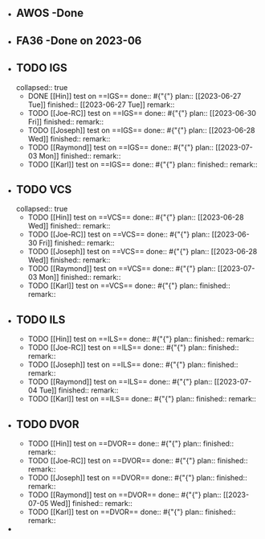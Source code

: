 - ## AWOS -Done
- ## FA36 -Done on 2023-06
- ## TODO IGS
  collapsed:: true
	- DONE [[Hin]] test on ==IGS==
	  done:: #{"{"}
	  plan:: [[2023-06-27 Tue]] 
	  finished:: [[2023-06-27 Tue]] 
	  remark::
	- TODO [[Joe-RC]] test on ==IGS==
	  done:: #{"{"}
	  plan:: [[2023-06-30 Fri]] 
	  finished::
	  remark::
	- TODO [[Joseph]] test on ==IGS==
	  done:: #{"{"}
	  plan:: [[2023-06-28 Wed]] 
	  finished::
	  remark::
	- TODO [[Raymond]] test on ==IGS==
	  done:: #{"{"}
	  plan:: [[2023-07-03 Mon]] 
	  finished::
	  remark::
	- TODO [[Karl]] test on ==IGS==
	  done:: #{"{"}
	  plan::
	  finished::
	  remark::
- ## TODO VCS
  collapsed:: true
	- TODO [[Hin]] test on ==VCS==
	  done:: #{"{"}
	  plan:: [[2023-06-28 Wed]] 
	  finished::
	  remark::
	- TODO [[Joe-RC]] test on ==VCS==
	  done:: #{"{"}
	  plan:: [[2023-06-30 Fri]] 
	  finished::
	  remark::
	- TODO [[Joseph]] test on ==VCS==
	  done:: #{"{"}
	  plan:: [[2023-06-28 Wed]] 
	  finished::
	  remark::
	- TODO [[Raymond]] test on ==VCS==
	  done:: #{"{"}
	  plan:: [[2023-07-03 Mon]] 
	  finished::
	  remark::
	- TODO [[Karl]] test on ==VCS==
	  done:: #{"{"}
	  plan::
	  finished::
	  remark::
- ## TODO ILS
	- TODO [[Hin]] test on ==ILS==
	  done:: #{"{"}
	  plan::
	  finished::
	  remark::
	- TODO [[Joe-RC]] test on ==ILS==
	  done:: #{"{"}
	  plan::
	  finished::
	  remark::
	- TODO [[Joseph]] test on ==ILS==
	  done:: #{"{"}
	  plan::
	  finished::
	  remark::
	- TODO [[Raymond]] test on ==ILS==
	  done:: #{"{"}
	  plan:: [[2023-07-04 Tue]] 
	  finished::
	  remark::
	- TODO [[Karl]] test on ==ILS==
	  done:: #{"{"}
	  plan::
	  finished::
	  remark::
- ## TODO DVOR
	- TODO [[Hin]] test on ==DVOR==
	  done:: #{"{"}
	  plan::
	  finished::
	  remark::
	- TODO [[Joe-RC]] test on ==DVOR==
	  done:: #{"{"}
	  plan::
	  finished::
	  remark::
	- TODO [[Joseph]] test on ==DVOR==
	  done:: #{"{"}
	  plan::
	  finished::
	  remark::
	- TODO [[Raymond]] test on ==DVOR==
	  done:: #{"{"}
	  plan:: [[2023-07-05 Wed]] 
	  finished::
	  remark::
	- TODO [[Karl]] test on ==DVOR==
	  done:: #{"{"}
	  plan::
	  finished::
	  remark::
-